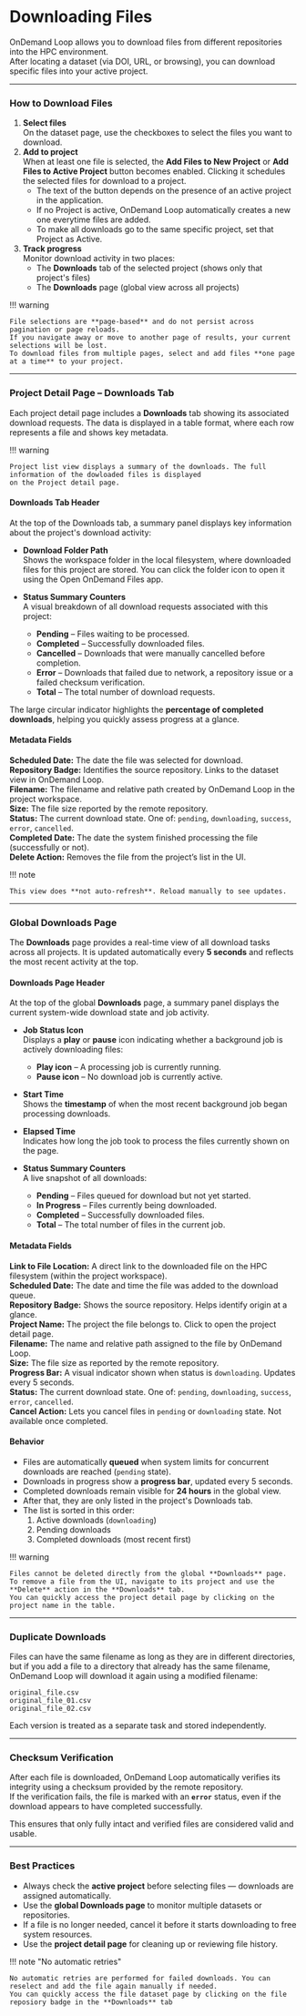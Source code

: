 # Downloading Files

OnDemand Loop allows you to download files from different repositories into the HPC environment.  
After locating a dataset (via DOI, URL, or browsing), you can download specific files into your active project.

---

### How to Download Files

1. **Select files**  
   On the dataset page, use the checkboxes to select the files you want to download.
2. **Add to project**  
   When at least one file is selected, the **Add Files to New Project** or **Add Files to Active Project** button becomes enabled. Clicking it schedules the selected files for download to a project.
    - The text of the button depends on the presence of an active project in the application.
    - If no Project is active, OnDemand Loop automatically creates a new one everytime files are added.
    - To make all downloads go to the same specific project, set that Project as Active.
3. **Track progress**  
   Monitor download activity in two places:
    - The **Downloads** tab of the selected project (shows only that project's files)
    - The **Downloads** page (global view across all projects)

!!! warning

    File selections are **page-based** and do not persist across pagination or page reloads.
    If you navigate away or move to another page of results, your current selections will be lost.
    To download files from multiple pages, select and add files **one page at a time** to your project.

---

### Project Detail Page – Downloads Tab

Each project detail page includes a **Downloads** tab showing its associated download requests.
The data is displayed in a table format, where each row represents a file and shows key metadata.

!!! warning

    Project list view displays a summary of the downloads. The full information of the dowloaded files is displayed
    on the Project detail page.

#### Downloads Tab Header

At the top of the Downloads tab, a summary panel displays key information about the project's download activity:

- **Download Folder Path**  
  Shows the workspace folder in the local filesystem, where downloaded files for this project are stored.
  You can click the folder icon to open it using the Open OnDemand Files app.

- **Status Summary Counters**  
  A visual breakdown of all download requests associated with this project:
    - **Pending** – Files waiting to be processed.
    - **Completed** – Successfully downloaded files.
    - **Cancelled** – Downloads that were manually cancelled before completion.
    - **Error** – Downloads that failed due to network, a repository issue or a failed checksum verification.
    - **Total** – The total number of download requests.

The large circular indicator highlights the **percentage of completed downloads**, helping you quickly assess progress at a glance.


#### Metadata Fields

**Scheduled Date:** The date the file was selected for download.  
**Repository Badge:** Identifies the source repository. Links to the dataset view in OnDemand Loop.  
**Filename:** The filename and relative path created by OnDemand Loop in the project workspace.  
**Size:** The file size reported by the remote repository.  
**Status:** The current download state. One of: `pending`, `downloading`, `success`, `error`, `cancelled`.  
**Completed Date:** The date the system finished processing the file (successfully or not).  
**Delete Action:** Removes the file from the project’s list in the UI.  

!!! note
    
    This view does **not auto-refresh**. Reload manually to see updates.

---

### Global Downloads Page

The **Downloads** page provides a real-time view of all download tasks across all projects.
It is updated automatically every **5 seconds** and reflects the most recent activity at the top.

#### Downloads Page Header

At the top of the global **Downloads** page, a summary panel displays the current system-wide download state and job activity.

- **Job Status Icon**  
  Displays a **play** or **pause** icon indicating whether a background job is actively downloading files:
    - **Play icon** – A processing job is currently running.
    - **Pause icon** – No download job is currently active.

- **Start Time**  
  Shows the **timestamp** of when the most recent background job began processing downloads.

- **Elapsed Time**  
  Indicates how long the job took to process the files currently shown on the page.

- **Status Summary Counters**  
  A live snapshot of all downloads:
    - **Pending** – Files queued for download but not yet started.
    - **In Progress** – Files currently being downloaded.
    - **Completed** – Successfully downloaded files.
    - **Total** – The total number of files in the current job.

#### Metadata Fields

**Link to File Location:** A direct link to the downloaded file on the HPC filesystem (within the project workspace).  
**Scheduled Date:** The date and time the file was added to the download queue.  
**Repository Badge:** Shows the source repository. Helps identify origin at a glance.  
**Project Name:** The project the file belongs to. Click to open the project detail page.  
**Filename:** The name and relative path assigned to the file by OnDemand Loop.  
**Size:** The file size as reported by the remote repository.  
**Progress Bar:** A visual indicator shown when status is `downloading`. Updates every 5 seconds.  
**Status:** The current download state. One of: `pending`, `downloading`, `success`, `error`, `cancelled`.  
**Cancel Action:** Lets you cancel files in `pending` or `downloading` state. Not available once completed.  

#### Behavior

- Files are automatically **queued** when system limits for concurrent downloads are reached (`pending` state).
- Downloads in progress show a **progress bar**, updated every 5 seconds.
- Completed downloads remain visible for **24 hours** in the global view.
- After that, they are only listed in the project's Downloads tab.
- The list is sorted in this order:
    1. Active downloads (`downloading`)
    2. Pending downloads
    3. Completed downloads (most recent first)

!!! warning

    Files cannot be deleted directly from the global **Downloads** page.
    To remove a file from the UI, navigate to its project and use the **Delete** action in the **Downloads** tab.
    You can quickly access the project detail page by clicking on the project name in the table.

---

### Duplicate Downloads

Files can have the same filename as long as they are in different directories, but if you add a file to a directory that already has the same filename, OnDemand Loop will download it again using a modified filename:
<pre><code>original_file.csv
original_file_01.csv
original_file_02.csv
</code></pre>


Each version is treated as a separate task and stored independently.

---

### Checksum Verification

After each file is downloaded, OnDemand Loop automatically verifies its integrity using a checksum provided by the remote repository.  
If the verification fails, the file is marked with an **`error`** status, even if the download appears to have completed successfully.

This ensures that only fully intact and verified files are considered valid and usable.

---

### Best Practices

- Always check the **active project** before selecting files — downloads are assigned automatically.
- Use the **global Downloads page** to monitor multiple datasets or repositories.
- If a file is no longer needed, cancel it before it starts downloading to free system resources.
- Use the **project detail page** for cleaning up or reviewing file history.

!!! note "No automatic retries"

    No automatic retries are performed for failed downloads. You can reselect and add the file again manually if needed.
    You can quickly access the file dataset page by clicking on the file reposiory badge in the **Downloads** tab
